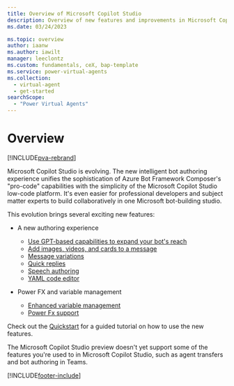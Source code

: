 ```yaml
---
title: Overview of Microsoft Copilot Studio
description: Overview of new features and improvements in Microsoft Copilot Studio preview.
ms.date: 03/24/2023

ms.topic: overview
author: iaanw
ms.author: iawilt
manager: leeclontz
ms.custom: fundamentals, ceX, bap-template
ms.service: power-virtual-agents
ms.collection:
  - virtual-agent
  - get-started
searchScope:
  - "Power Virtual Agents"
---
```


# Overview

[!INCLUDE[pva-rebrand](includes/pva-rebrand.md)]

Microsoft Copilot Studio is evolving. The new intelligent bot authoring experience unifies the sophistication of Azure Bot Framework Composer's "pro-code" capabilities with the simplicity of the Microsoft Copilot Studio low-code platform. It's even easier for professional developers and subject matter experts to build collaboratively in one Microsoft bot-building studio.

This evolution brings several exciting new features:

- A new authoring experience

  - [Use GPT-based capabilities to expand your bot's reach](nlu-gpt-overview.md)
  - [Add images, videos, and cards to a message](authoring-send-message.md)
  - [Message variations](authoring-send-message.md#use-message-variations)
  - [Quick replies](authoring-send-message.md#use-quick-replies)
  - [Speech authoring](authoring-send-message.md#use-ssml-to-customize-speech-responses)
  - [YAML code editor](authoring-create-edit-topics.md)

- Power FX and variable management
  - [Enhanced variable management](authoring-variables.md)
  - [Power Fx support](advanced-power-fx.md)

Check out the [Quickstart](quickstart-preview.md) for a guided tutorial on how to use the new features.

The Microsoft Copilot Studio preview doesn't yet support some of the features you're used to in Microsoft Copilot Studio, such as agent transfers and bot authoring in Teams.


[!INCLUDE[footer-include](includes/footer-banner.md)]
